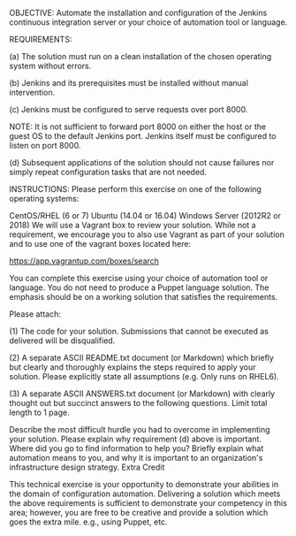 OBJECTIVE: Automate the installation and configuration of the Jenkins continuous integration server or your choice of automation tool or language.

 

REQUIREMENTS:

(a) The solution must run on a clean installation of the chosen operating system without errors.

(b) Jenkins and its prerequisites must be installed without manual intervention.

(c) Jenkins must be configured to serve requests over port 8000.

NOTE: It is not sufficient to forward port 8000 on either the host or the guest OS to the default Jenkins port. Jenkins itself must be configured to listen on port 8000.

(d) Subsequent applications of the solution should not cause failures nor simply repeat configuration tasks that are not needed.

 

INSTRUCTIONS: Please perform this exercise on one of the following operating systems:

CentOS/RHEL (6 or 7)
Ubuntu (14.04 or 16.04)
Windows Server (2012R2  or 2018)
We will use a Vagrant box to review your solution. While not a requirement, we encourage you to also use Vagrant as part of your solution and to use one of the vagrant boxes located here:

 
https://app.vagrantup.com/boxes/search

 

You can complete this exercise using your choice of automation tool or language. You do not need to produce a Puppet language solution. The emphasis should be on a working solution that satisfies the requirements.

 
Please attach:
 
(1) The code for your solution. Submissions that cannot be executed as delivered will be disqualified.

 
(2) A separate ASCII README.txt document (or Markdown) which briefly but clearly and thoroughly explains the steps required to apply your solution. Please explicitly state all assumptions (e.g. Only runs on RHEL6).

 
(3) A separate ASCII ANSWERS.txt document (or Markdown) with clearly thought out but succinct answers to the following questions. Limit total length to 1 page.

Describe the most difficult hurdle you had to overcome in implementing your solution.
Please explain why requirement (d) above is important.
Where did you go to find information to help you?
Briefly explain what automation means to you, and why it is important to an organization's infrastructure design strategy.
Extra Credit

This technical exercise is your opportunity to demonstrate your abilities in the domain of configuration automation. Delivering a solution which meets the above requirements is sufficient to demonstrate your competency in this area; however, you are free to be creative and provide a solution which goes the extra mile. e.g., using Puppet, etc.